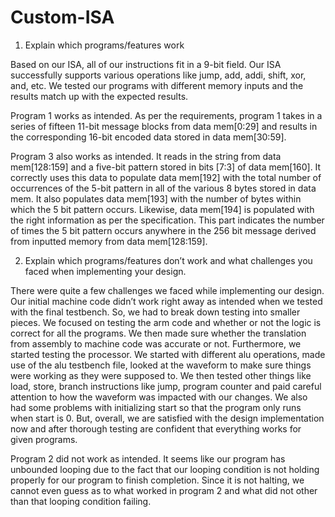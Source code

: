 # Custom-ISA

1. Explain which programs/features work 

Based on our ISA, all of our instructions fit in a 9-bit field. Our ISA successfully supports various operations like jump, add, addi, shift, xor, and, etc. We tested our programs with different memory inputs and the results match up with the expected results. 

Program 1 works as intended. As per the requirements, program 1 takes in a series of fifteen 11-bit message blocks from data mem[0:29] and results in the corresponding 16-bit encoded data stored in data mem[30:59].

Program 3 also works as intended. It reads in the string from data mem[128:159] and a five-bit pattern stored in bits [7:3] of data mem[160]. It correctly uses this data to populate data mem[192] with the total number of occurrences of the 5-bit pattern in all of the various 8 bytes stored in data mem. It also populates data mem[193] with the number of bytes within which the 5 bit pattern occurs. Likewise, data mem[194] is populated with the right information as per the specification. This part indicates the number of times the 5 bit pattern occurs anywhere in the 256 bit message derived from inputted memory from data mem[128:159].


2. Explain which programs/features don’t work and what challenges you faced when implementing your design. 

There were quite a few challenges we faced while implementing our design. Our initial machine code didn’t work right away as intended when we tested with the final testbench. So, we had to break down testing into smaller pieces. We focused on testing the arm code and whether or not the logic is correct for all the programs. We then made sure whether the translation from assembly to machine code was accurate or not. Furthermore, we started testing the processor. We started with different alu operations, made use of the alu testbench file, looked at the waveform to make sure things were working as they were supposed to. We then tested other things like load, store, branch instructions like jump, program counter and paid careful attention to how the waveform was impacted with our changes. We also had some problems with initializing start so that the program only runs when start is 0. But, overall, we are satisfied with the design implementation now and after thorough testing are confident that everything works for given programs. 

Program 2 did not work as intended. It seems like our program has unbounded looping due to the fact that our looping condition is not holding properly for our program to finish completion. Since it is not halting, we cannot even guess as to what worked in program 2 and what did not other than that looping condition failing. 
